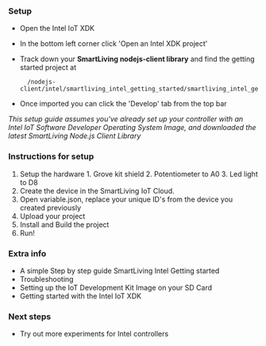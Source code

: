 ### Setup

- Open the Intel IoT XDK
- In the bottom left corner click 'Open an Intel XDK project'
- Track down your **SmartLiving nodejs-client library** and find the getting started project at 

		/nodejs-client/intel/smartliving_intel_getting_started/smartliving_intel_getting_started.xd

- Once imported you can click the 'Develop' tab from the top bar

*This setup guide assumes you've already set up your controller with an Intel IoT Software Developer Operating System Image, and downloaded the latest SmartLiving Node.js Client Library*
  
### Instructions for setup

  1. Setup the hardware
    1. Grove kit shield
    2. Potentiometer to A0
    3. Led light to D8
  2. Create the device in the SmartLiving IoT Cloud.
  3. Open variable.json, replace your unique ID's from the device you created previously
  4. Upload your project
  5. Install and Build the project
  6. Run!
  
### Extra info
- A simple Step by step guide SmartLiving Intel Getting started
- Troubleshooting
- Setting up the IoT Development Kit Image on your SD Card
- Getting started with the Intel IoT XDK

### Next steps
- Try out more experiments for Intel controllers